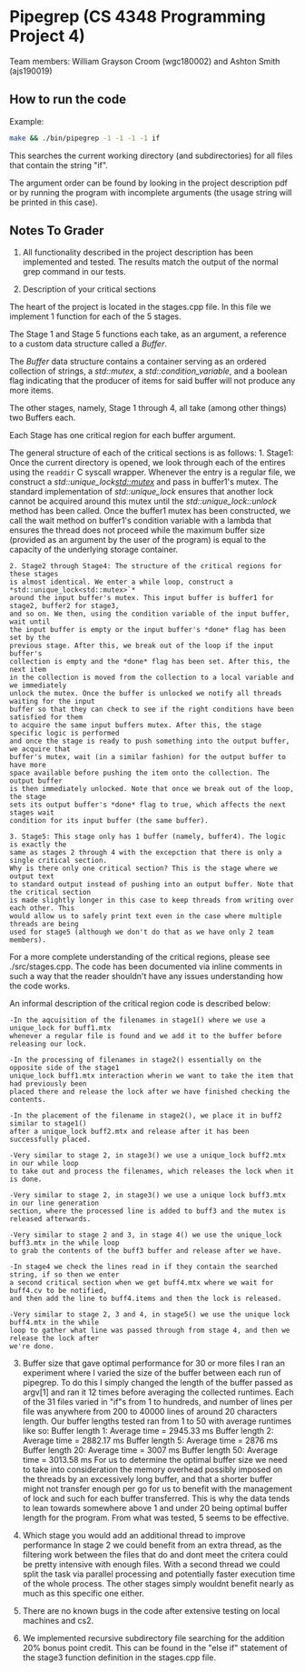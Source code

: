 # Pipegrep (CS 4348 Programming Project 4)
Team members: William Grayson Croom (wgc180002) and Ashton Smith (ajs190019)

## How to run the code

Example:

```bash
make && ./bin/pipegrep -1 -1 -1 -1 if

```

This searches the current working directory (and subdirectories)
for all files that contain the string "if".

The argument order can be found by looking in the project description pdf or
by running the program with incomplete arguments (the usage string will be
printed in this case).

## Notes To Grader

1. All functionality described in the project description has been implemented and tested.
The results match the output of the normal grep command in our tests.

2. Description of your critical sections

The heart of the project is located in the stages.cpp file. In this file we implement 1 function
for each of the 5 stages.

The Stage 1 and Stage 5 functions each take, as an argument, a reference to a custom data
structure called a *Buffer*.

The *Buffer* data structure contains a container serving as an ordered collection of
strings, a *std::mutex*, a *std::condition_variable*, and a boolean flag indicating that the
producer of items for said buffer will not produce any more items.

The other stages, namely, Stage 1 through 4, all take (among other things) two Buffers each.

Each Stage has one critical region for each buffer argument.

The general structure of each of the critical sections is as follows:
    1. Stage1: Once the current directory is opened, we look through each of the
    entires using the `readdir` C syscall wrapper. Whenever the entry is a regular
    file, we construct a *std::unique_lock<std::mutex>* and pass in buffer1's mutex.
    The standard implementation of *std::unique_lock* ensures that another lock cannot
    be acquired around this mutex until the *std::unique_lock<T>::unlock* method has
    been called. Once the buffer1 mutex has been constructed, we call the wait method on
    buffer1's condition variable with a lambda that ensures the thread does not proceed
    while the maximum buffer size (provided as an argument by the user of the program)
    is equal to the capacity of the underlying storage container.
    
    2. Stage2 through Stage4: The structure of the critical regions for these stages
    is almost identical. We enter a while loop, construct a *std::unique_lock<std::mutex>`*
    around the input buffer's mutex. This input buffer is buffer1 for stage2, buffer2 for stage3,
    and so on. We then, using the condition variable of the input buffer, wait until
    the input buffer is empty or the input buffer's *done* flag has been set by the
    previous stage. After this, we break out of the loop if the input buffer's
    collection is empty and the *done* flag has been set. After this, the next item
    in the collection is moved from the collection to a local variable and we immediately
    unlock the mutex. Once the buffer is unlocked we notify all threads waiting for the input
    buffer so that they can check to see if the right conditions have been satisfied for them
    to acquire the same input buffers mutex. After this, the stage specific logic is performed
    and once the stage is ready to push something into the output buffer, we acquire that
    buffer's mutex, wait (in a similar fashion) for the output buffer to have more
    space available before pushing the item onto the collection. The output buffer
    is then immediately unlocked. Note that once we break out of the loop, the stage
    sets its output buffer's *done* flag to true, which affects the next stages wait
    condition for its input buffer (the same buffer).
    
    3. Stage5: This stage only has 1 buffer (namely, buffer4). The logic is exactly the
    same as stages 2 through 4 with the excepction that there is only a single critical section.
    Why is there only one critical section? This is the stage where we output text
    to standard output instead of pushing into an output buffer. Note that the critical section
    is made slightly longer in this case to keep threads from writing over each other. This
    would allow us to safely print text even in the case where multiple threads are being
    used for stage5 (although we don't do that as we have only 2 team members).

For a more complete understanding of the critical regions, please see ./src/stages.cpp.
The code has been documented via inline comments in such a way that the reader
shouldn't have any issues understanding how the code works.

An informal description of the critical region code is described below:

    -In the aqcuisition of the filenames in stage1() where we use a unique_lock for buff1.mtx 
    whenever a regular file is found and we add it to the buffer before releasing our lock.

    -In the processing of filenames in stage2() essentially on the opposite side of the stage1 
    unique_lock buff1.mtx interaction wherin we want to take the item that had previously been 
    placed there and release the lock after we have finished checking the contents.

    -In the placement of the filename in stage2(), we place it in buff2 similar to stage1() 
    after a unique_lock buff2.mtx and release after it has been successfully placed.

    -Very similar to stage 2, in stage3() we use a unique_lock buff2.mtx in our while loop 
    to take out and process the filenames, which releases the lock when it is done.
    
    -Very similar to stage 2, in stage3() we use a unique lock buff3.mtx in our line generation
    section, where the processed line is added to buff3 and the mutex is released afterwards.

    -Very similar to stage 2 and 3, in stage 4() we use the unique_lock buff3.mtx in the while loop
    to grab the contents of the buff3 buffer and release after we have.
    
    -In stage4 we check the lines read in if they contain the searched string, if so then we enter
    a second critical section when we get buff4.mtx where we wait for buff4.cv to be notified, 
    and then add the line to buff4.items and then the lock is released.

    -Very similar to stage 2, 3 and 4, in stage5() we use the unique lock buff4.mtx in the while 
    loop to gather what line was passed through from stage 4, and then we release the lock after
    we're done.

3. Buffer size that gave optimal performance for 30 or more files
I ran an experiment where I varied the size of the buffer between each run of pipegrep.
To do this I simply changed the length of the buffer passed as argv[1] and ran it 12 times 
before averaging the collected runtimes. Each of the 31 files varied in "if"s from 1 to hundreds, 
and number of lines per file was anywhere from 200 to 40000 lines of around 20 characters length.
Our buffer lengths tested ran from 1 to 50 with average runtimes like so:
Buffer length 1: Average time = 2945.33 ms
Buffer length 2: Average time = 2882.17 ms
Buffer length 5: Average time = 2876 ms
Buffer length 20: Average time = 3007 ms
Buffer length 50: Average time = 3013.58 ms
For us to determine the optimal buffer size we need to take into consideration the memory 
overhead possibly imposed on the threads by an excessively long buffer, and that a shorter 
buffer might not transfer enough per go for us to benefit with the management of lock and such 
for each buffer transferred. This is why the data tends to lean towards somewhere above 1 and 
under 20 being optimal buffer length for the program. From what was tested, 5 seems to be effective.

4. Which stage you would add an additional thread to improve performance
In stage 2 we could benefit from an extra thread, as the filtering work between the files that do 
and dont meet the critera could be pretty intensive with enough files. With a second thread we could
split the task via parallel processing and potentially faster execution time of the whole process.
The other stages simply wouldnt benefit nearly as much as this specific one either.

5. There are no known bugs in the code after extensive testing on local machines and cs2.

6. We implemented recursive subdirectory file searching for the addition 20% bonus point credit.
This can be found in the "else if" statement of the stage3 function definition in the stages.cpp
file.
